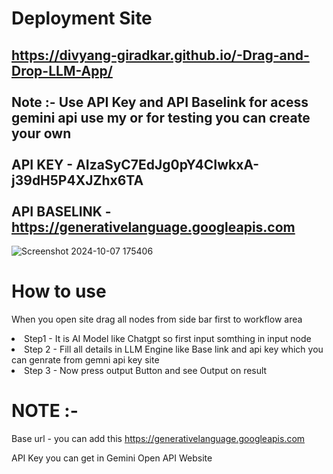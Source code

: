 # Deployment Site 
https://divyang-giradkar.github.io/-Drag-and-Drop-LLM-App/ <br> <br> 
Note :- Use API Key and API Baselink for acess gemini api use my or for testing you can create your own <br><br>
API KEY - AIzaSyC7EdJg0pY4CIwkxA-j39dH5P4XJZhx6TA <br><br>
API BASELINK - https://generativelanguage.googleapis.com <br>
----------------------------------------------------------------------------------------------------------------
![Screenshot 2024-10-07 175406](https://github.com/user-attachments/assets/6d677b9e-b5e9-4ffa-addb-9737155e3041)

# How to use 
When you open site drag all nodes from side bar first to workflow area
<li> Step1 - It is AI Model like Chatgpt so first input somthing in input node</li>
<li>Step 2 - Fill all details in LLM Engine like Base link and api key which you can genrate from gemni api key site</li>
<li>Step 3 - Now press output Button and see Output on result</li>

# NOTE :-
 Base url - you can add this
https://generativelanguage.googleapis.com

 API Key you can get in Gemini Open API Website
 
